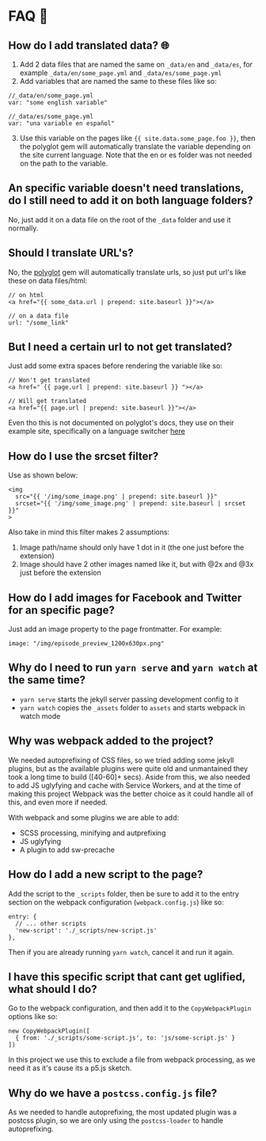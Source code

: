 # FAQ :thinking:

## How do I add translated data? :globe_with_meridians:

1. Add 2 data files that are named the same on `_data/en` and `_data/es`, for example `_data/en/some_page.yml` and `_data/es/some_page.yml`
2. Add variables that are named the same to these files like so:

```
//_data/en/some_page.yml
var: "some english variable"

//_data/es/some_page.yml
var: "una variable en español"
```

3. Use this variable on the pages like `{{ site.data.some_page.foo }}`, then the polyglot gem will automatically translate the variable depending on the site current language. Note that the en or es folder was not needed on the path to the variable.

## An specific variable doesn't need translations, do I still need to add it on both language folders?

No, just add it on a data file on the root of the `_data` folder and use it normally.

## Should I translate URL's?

No, the [polyglot] gem will automatically translate urls, so just put url's like
these on data files/html:

```
// on html
<a href="{{ some_data.url | prepend: site.baseurl }}"></a>

// on a data file
url: "/some_link"
```

## But I need a certain url to not get translated?

Just add some extra spaces before rendering the variable like so:

```
// Won't get translated
<a href=" {{ page.url | prepend: site.baseurl }} "></a>

// Will get translated
<a href="{{ page.url | prepend: site.baseurl }}"></a>
```

Even tho this is not documented on polyglot's docs, they use on their
example site, specifically on a language switcher
[here](https://github.com/untra/polyglot/blob/master/site/_includes/sidebar.html#L41)

## How do I use the srcset filter?

Use as shown below:

```
<img
  src="{{ '/img/some_image.png' | prepend: site.baseurl }}"
  srcset="{{ '/img/some_image.png' | prepend: site.baseurl | srcset }}"
>
```

Also take in mind this filter makes 2 assumptions:
1. Image path/name should only have 1 dot in it (the one just before the extension)
2. Image should have 2 other images named like it, but with @2x and @3x just before the extension

## How do I add images for Facebook and Twitter for an specific page?

Just add an image property to the page frontmatter. For example:

```
image: "/img/episode_preview_1200x630px.png"
```

## Why do I need to run `yarn serve` and `yarn watch` at the same time?

* `yarn serve` starts the jekyll server passing development config to it
* `yarn watch` copies the `_assets` folder to `assets` and starts webpack in watch mode

## Why was webpack added to the project?

We needed autoprefixing of CSS files, so we tried adding some jekyll plugins, but as the
available plugins were quite old and unmantained they took a long time to build ([40-60]+ secs).
Aside from this, we also needed to add JS uglyfying and cache with Service Workers, and at
the time of making this project Webpack was the better choice as it could handle all of this,
and even more if needed.

With webpack and some plugins we are able to add:
* SCSS processing, minifying and autprefixing
* JS uglyfying
* A plugin to add sw-precache

## How do I add a new script to the page?

Add the script to the `_scripts` folder, then be sure to add it to the entry section
on the webpack configuration (`webpack.config.js`) like so:

```
entry: {
  // ... other scripts
  'new-script': './_scripts/new-script.js'
},
```

Then if you are already running `yarn watch`, cancel it and run it again.

## I have this specific script that cant get uglified, what should I do?

Go to the webpack configuration, and then add it to the `CopyWebpackPlugin` options
like so:

```
new CopyWebpackPlugin([
  { from: './_scripts/some-script.js', to: 'js/some-script.js' }
])
```

In this project we use this to exclude a file from webpack processing, as we need it
as it's cause its a p5.js sketch.

## Why do we have a `postcss.config.js` file?

As we needed to handle autoprefixing, the most updated plugin was a postcss plugin,
so we are only using the `postcss-loader` to handle autoprefixing.

[polyglot]: https://github.com/untra/polyglot
